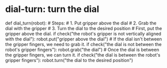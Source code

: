 # dial-turn: turn the dial
def dial_turn(robot):
    # Steps:
    #  1. Put gripper above the dial
    #  2. Grab the dial with the gripper
    #  3. Turn the dial to the desired position
    # First, put the gripper above the dial.
    if check("the robot's gripper is not vertically aligned with the dial"):
        robot.put("gripper above the dial")
    # If the dial isn't between the gripper fingers, we need to grab it.
    if check("the dial is not between the robot's gripper fingers"):
        robot.grab("the dial")
    # Once the dial is between the gripper fingers, we can turn it.
    if check("the dial is between the robot's gripper fingers"):
        robot.turn("the dial to the desired position")